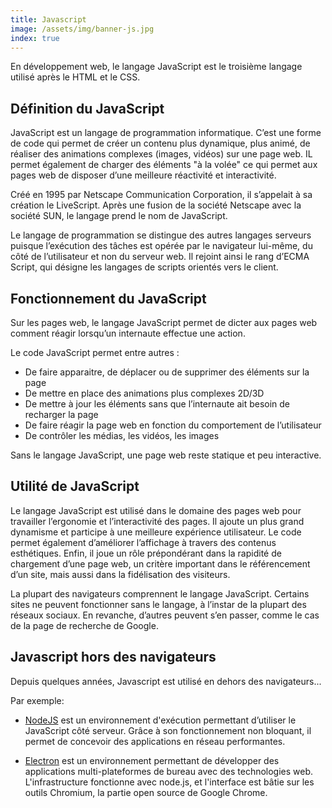 ```yaml
---
title: Javascript
image: /assets/img/banner-js.jpg 
index: true
---
```



En développement web, le langage JavaScript est le troisième langage utilisé après le HTML et le CSS.

## Définition du JavaScript

JavaScript est un langage de programmation informatique. C’est une forme de code qui permet de créer un contenu plus dynamique, plus animé, de réaliser des animations complexes (images, vidéos) sur une page web. IL permet également de charger des éléments "à la volée" ce qui permet aux pages web de disposer d’une meilleure réactivité et interactivité. 

Créé en 1995 par Netscape Communication Corporation, il s’appelait à sa création le LiveScript. Après une fusion de la société Netscape avec la société SUN, le langage prend le nom de JavaScript. 

Le langage de programmation se distingue des autres langages serveurs puisque l’exécution des tâches est opérée par le navigateur lui-même, du côté de l’utilisateur et non du serveur web. Il rejoint ainsi le rang d’ECMA Script, qui désigne les langages de scripts orientés vers le client.

## Fonctionnement du JavaScript

Sur les pages web, le langage JavaScript permet de dicter aux pages web comment réagir lorsqu’un internaute effectue une action.

Le code JavaScript permet entre autres :

- De faire apparaitre, de déplacer ou de supprimer des éléments sur la page
- De mettre en place des animations plus complexes 2D/3D
- De mettre à jour les éléments sans que l’internaute ait besoin de recharger la page
- De faire réagir la page web en fonction du comportement de l’utilisateur
- De contrôler les médias, les vidéos, les images

Sans le langage JavaScript, une page web reste statique et peu interactive.

## Utilité de JavaScript

Le langage JavaScript est utilisé dans le domaine des pages web pour travailler l’ergonomie et l’interactivité des pages. Il ajoute un plus grand dynamisme et participe à une meilleure expérience utilisateur. Le code permet également d’améliorer l’affichage à travers des contenus esthétiques. Enfin, il joue un rôle prépondérant dans la rapidité de chargement d’une page web, un critère important dans le référencement d’un site, mais aussi dans la fidélisation des visiteurs.

La plupart des navigateurs comprennent le langage JavaScript. Certains sites ne peuvent fonctionner sans le langage, à l’instar de la plupart des réseaux sociaux. En revanche, d’autres peuvent s’en passer, comme le cas de la page de recherche de Google.

## Javascript hors des navigateurs

Depuis quelques années, Javascript est utilisé en dehors des navigateurs...

Par exemple:  

- [NodeJS](https://www.nodejs.org/) est un environnement d'exécution permettant d’utiliser le JavaScript côté serveur. Grâce à son fonctionnement non bloquant, il permet de concevoir des applications en réseau performantes.

- [Electron](https://www.electronjs.org/) est un environnement permettant de développer des applications multi-plateformes de bureau avec des technologies web. L'infrastructure fonctionne avec node.js, et l'interface est bâtie sur les outils Chromium, la partie open source de Google Chrome.

